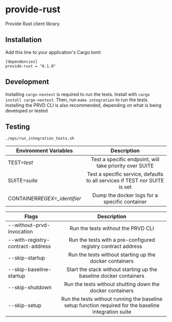 # provide-rust

Provide Rust client library.

## Installation

Add this line to your application's Cargo.toml:

```
[dependencies]
provide-rust = "0.1.0"
```

## Development

Installing `cargo-nextest` is required to run the tests. Install with `cargo install cargo-nextest`. Then, run `make integration` to run the tests. Installing the PRVD CLI is also recommended, depending on what is being developed or tested

## Testing

`./ops/run_integration_tests.sh`

| Environment Variables         |                                Description                                 |
| ----------------------------- | :------------------------------------------------------------------------: |
| TEST=_test_                   |          Test a specific endpoint, will take priority over SUITE           |
| SUITE=_suite_                 | Test a specific service, defaults to all services if TEST nor SUITE is set |
| CONTAINER*REGEX=\_identifier* |               Dump the docker logs for a specific container                |

| Flags                            |                                              Description                                              |
| -------------------------------- | :---------------------------------------------------------------------------------------------------: |
| --without-prvd-invocation        |                                  Run the tests without the PRVD CLI                                   |
| --with-registry-contract-address |                     Run the tests with a pre-configured registry contract address                     |
| --skip-startup                   |                        Run the tests without starting up the docker containers                        |
| --skip-baseline-startup          |                  Start the stack without starting up the baseline docker containers                   |
| --skip-shutdown                  |                       Run the tests without shutting down the docker containers                       |
| --skip-setup                     | Run the tests without running the baseline setup function required for the baseline integration suite |
